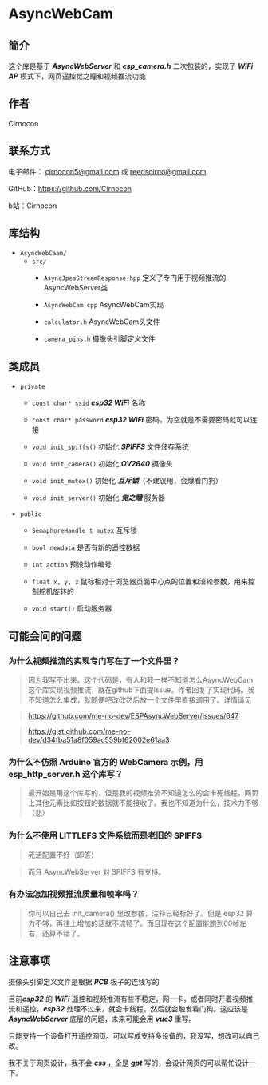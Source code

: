 # AsyncWebCam
## 简介
这个库是基于 ***AsyncWebServer*** 和 ***esp_camera.h*** 二次包装的，实现了 ***WiFi AP*** 模式下，网页遥控觉之瞳和视频推流功能

## 作者
Cirnocon

## 联系方式
电子邮件： cirnocon5@gmail.com 或 reedscirno@gmail.com

GitHub：https://github.com/Cirnocon

b站：Cirnocon

## 库结构
- `AsyncWebCaam/`
  - `src/`
    - `AsyncJpesStreamResponse.hpp` 定义了专门用于视频推流的AsyncWebServer类
    
    - `AsyncWebCam.cpp` AsyncWebCam实现
    
    - `calculator.h` AsyncWebCam头文件
    
    - `camera_pins.h` 摄像头引脚定义文件

## 类成员
- `private`
    - `const char* ssid` ***esp32 WiFi*** 名称

    - `const char* password` ***esp32 WiFi*** 密码，为空就是不需要密码就可以连接

    - `void init_spiffs()` 初始化 ***SPIFFS*** 文件储存系统

    - `void init_camera()` 初始化 ***OV2640*** 摄像头

    - `void init_mutex()` 初始化 ***互斥锁***（不建议用，会爆看门狗）

    - `void init_server()` 初始化 ***觉之瞳*** 服务器

- `public` 
    - `SemaphoreHandle_t mutex` 互斥锁

    - `bool newdata` 是否有新的遥控数据
 
    - `int action` 预设动作编号

    - `float x, y, z` 鼠标相对于浏览器页面中心点的位置和滚轮参数，用来控制舵机旋转的

    - `void start()` 启动服务器

## 可能会问的问题
### 为什么视频推流的实现专门写在了一个文件里？
> 因为我写不出来。这个代码是，有人和我一样不知道怎么AsyncWebCam这个库实现视频推流，就在github下面提issue。作者回复了实现代码。我不知道怎么集成，就随便吧改改然后放一个文件里直接调用了。详情请见 

>https://github.com/me-no-dev/ESPAsyncWebServer/issues/647 

>https://gist.github.com/me-no-dev/d34fba51a8f059ac559bf62002e61aa3

### 为什么不仿照 Arduino 官方的 WebCamera 示例，用 esp_http_server.h 这个库写？
> 最开始是用这个库写的，但是我的视频推流不知道怎么的会卡死线程，网页上其他元素比如按钮的数据就不能接收了。我也不知道为什么，技术力不够（悲）

### 为什么不使用 LITTLEFS 文件系统而是老旧的 SPIFFS
> 死活配置不好（即答）

> 而且 AsyncWebServer 对 SPIFFS 有支持。

### 有办法怎加视频推流质量和帧率吗？
> 你可以自己去 init_camera() 里改参数，注释已经标好了。但是 esp32 算力不够，再往上增加的话就不流畅了。而且现在这个配置能跑到60帧左右，还算不错了。

## 注意事项
摄像头引脚定义文件是根据 ***PCB*** 板子的连线写的

目前***esp32*** 的 ***WiFi*** 遥控和视频推流有些不稳定，网一卡，或者同时开着视频推流和遥控，***esp32*** 处理不过来，就会卡线程，然后就会触发看门狗。这应该是 ***AsyncWebServer*** 底层的问题，未来可能会用 ***vue3*** 重写。

只能支持一个设备打开遥控网页。可以写成支持多设备的，我没写，想改可以自己改。

我不关于网页设计，我不会 ***css*** ，全是 ***gpt*** 写的，会设计网页的可以帮忙设计一下。
